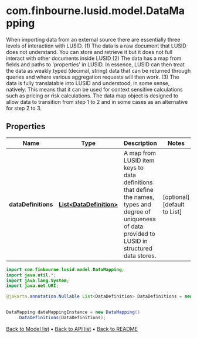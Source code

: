 # com.finbourne.lusid.model.DataMapping
When importing data from an external source there are essentially three levels of interaction with LUSID.  (1) The data is a raw document that LUSID does not understand. You can store and retrieve it but it does not full interact with other documents inside LUSID  (2) The data has a map from fields and paths to 'properties' in LUSID. In essence, LUSID can then treat the data as weakly typed (decimal, string) data that can be returned through queries   and where various aggregation requests will then work.  (3) The data is fully translatable into LUSID and understood, in some sense, natively. This means that it can be used for context sensitive calculations such as pricing or risk calculations.  The data map object is designed to allow data to transition from step 1 to 2 and in some cases as an alternative for step 2 to 3.

## Properties

Name | Type | Description | Notes
------------ | ------------- | ------------- | -------------
**dataDefinitions** | [**List&lt;DataDefinition&gt;**](DataDefinition.md) | A map from LUSID item keys to data definitions that define the names, types and degree of uniqueness of data provided to LUSID in structured data stores. | [optional] [default to List<DataDefinition>]

```java
import com.finbourne.lusid.model.DataMapping;
import java.util.*;
import java.lang.System;
import java.net.URI;

@jakarta.annotation.Nullable List<DataDefinition> DataDefinitions = new List<DataDefinition>();


DataMapping dataMappingInstance = new DataMapping()
    .DataDefinitions(DataDefinitions);
```


[Back to Model list](../README.md#documentation-for-models) &#8226; [Back to API list](../README.md#documentation-for-api-endpoints) &#8226; [Back to README](../README.md)
